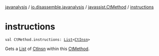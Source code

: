 [javanalysis](../../index.md) / [io.disassemble.javanalysis](../index.md) / [javassist.CtMethod](index.md) / [instructions](./instructions.md)

# instructions

`val CtMethod.instructions: `[`List`](https://kotlinlang.org/api/latest/jvm/stdlib/kotlin.collections/-list/index.html)`<`[`CtInsn`](../../io.disassemble.javanalysis.insn/-ct-insn/index.md)`>`

Gets a [List](https://kotlinlang.org/api/latest/jvm/stdlib/kotlin.collections/-list/index.html) of [CtInsn](../../io.disassemble.javanalysis.insn/-ct-insn/index.md) within this [CtMethod](#).

